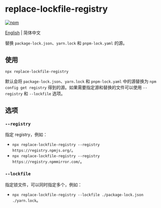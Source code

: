 # replace-lockfile-registry

[![npm](https://img.shields.io/npm/v/replace-lockfile-registry)](https://www.npmjs.com/package/replace-lockfile-registry)

[English](./README.md) | 简体中文

替换 `package-lock.json`、`yarn.lock` 和 `pnpm-lock.yaml` 的源。

## 使用

```shell
npx replace-lockfile-registry
```

默认会将 `package-lock.json`、`yarn.lock` 和 `pnpm-lock.yaml` 中的源替换为 `npm config get registry` 得到的源。如果需要指定源和替换的文件可以使用 `--registry` 和 `--lockfile` 选项。

## 选项

### `--registry`

指定 registry，例如：

- `npx replace-lockfile-registry --registry https://registry.npmjs.org/`。
- `npx replace-lockfile-registry --registry https://registry.npmmirror.com/`。

### `--lockfile`

指定锁文件，可以同时指定多个，例如：

- `npx replace-lockfile-registry --lockfile ./package-lock.json ./yarn.lock`。
